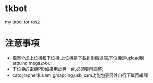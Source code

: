 # tkbot
 my tkbot for ros2
 # 注意事項
 - 檔案分成上位機和下位機,上位機是下載到樹莓派端,下位機是upload到arduino mega2560;
 - 下位機的電機PID如果用於另一台,必須要再調整;
 - catographer和slam_gmapping,usb_cam功能包要另外自行下載再編譯
